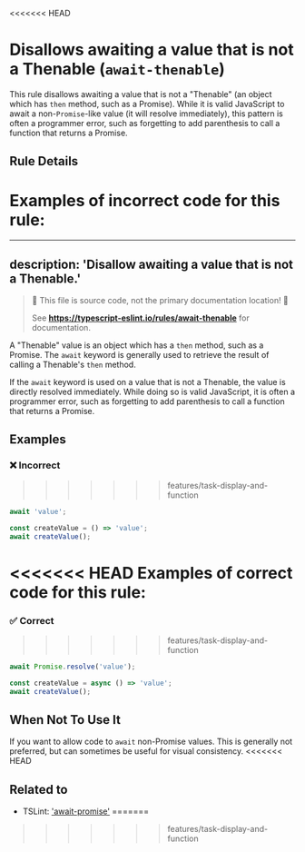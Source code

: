 <<<<<<< HEAD
# Disallows awaiting a value that is not a Thenable (`await-thenable`)

This rule disallows awaiting a value that is not a "Thenable" (an object which has `then` method, such as a Promise).
While it is valid JavaScript to await a non-`Promise`-like value (it will resolve immediately), this pattern is often a programmer error, such as forgetting to add parenthesis to call a function that returns a Promise.

## Rule Details

Examples of **incorrect** code for this rule:
=======
---
description: 'Disallow awaiting a value that is not a Thenable.'
---

> 🛑 This file is source code, not the primary documentation location! 🛑
>
> See **https://typescript-eslint.io/rules/await-thenable** for documentation.

A "Thenable" value is an object which has a `then` method, such as a Promise.
The `await` keyword is generally used to retrieve the result of calling a Thenable's `then` method.

If the `await` keyword is used on a value that is not a Thenable, the value is directly resolved immediately.
While doing so is valid JavaScript, it is often a programmer error, such as forgetting to add parenthesis to call a function that returns a Promise.

## Examples

<!--tabs-->

### ❌ Incorrect
>>>>>>> features/task-display-and-function

```ts
await 'value';

const createValue = () => 'value';
await createValue();
```

<<<<<<< HEAD
Examples of **correct** code for this rule:
=======
### ✅ Correct
>>>>>>> features/task-display-and-function

```ts
await Promise.resolve('value');

const createValue = async () => 'value';
await createValue();
```

## When Not To Use It

If you want to allow code to `await` non-Promise values.
This is generally not preferred, but can sometimes be useful for visual consistency.
<<<<<<< HEAD

## Related to

- TSLint: ['await-promise'](https://palantir.github.io/tslint/rules/await-promise)
=======
>>>>>>> features/task-display-and-function
